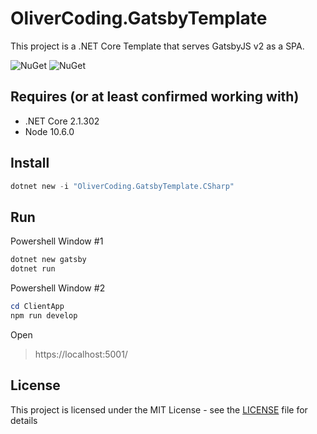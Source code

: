 # OliverCoding.GatsbyTemplate

This project is a .NET Core Template that serves GatsbyJS v2 as a SPA.

![NuGet](https://img.shields.io/nuget/v/OliverCoding.GatsbyTemplate.CSharp.svg)  ![NuGet](https://img.shields.io/nuget/dt/OliverCoding.GatsbyTemplate.CSharp.svg)

## Requires (or at least confirmed working with)

* .NET Core 2.1.302
* Node 10.6.0

## Install

```powershell
dotnet new -i "OliverCoding.GatsbyTemplate.CSharp"
```

## Run

Powershell Window #1

```powershell
dotnet new gatsby
dotnet run
```

Powershell Window #2

```powershell
cd ClientApp
npm run develop
```

Open
> https://localhost:5001/

## License

This project is licensed under the MIT License - see the [LICENSE](LICENSE) file for details

